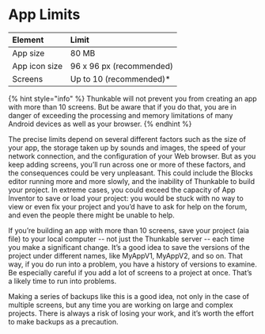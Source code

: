 # App Limits

| Element | Limit |
| :--- | :--- |
| App size | 80 MB |
| App icon size | 96 x 96 px \(recommended\) |
| Screens | Up to 10 \(recommended\)\* |

{% hint style="info" %}
Thunkable will not prevent you from creating an app with more than 10 screens. But be aware that if you do that, you are in danger of exceeding the processing and memory limitations of many Android devices as well as your browser. 
{% endhint %}

The precise limits depend on several different factors such as the size of your app, the storage taken up by sounds and images, the speed of your network connection, and the configuration of your Web browser. But as you keep adding screens, you’ll run across one or more of these factors, and the consequences could be very unpleasant. This could include the Blocks editor running more and more slowly, and the inability of Thunkable to build your project. In extreme cases, you could exceed the capacity of App Inventor to save or load your project: you would be stuck with no way to view or even fix your project and you’d have to ask for help on the forum, and even the people there might be unable to help.

If you’re building an app with more than 10 screens, save your project \(aia file\) to your local computer -- not just the Thunkable server -- each time you make a significant change. It’s a good idea to save the versions of the project under different names, like MyAppV1, MyAppV2, and so on. That way, if you do run into a problem, you have a history of versions to examine. Be especially careful if you add a lot of screens to a project at once. That’s a likely time to run into problems.

Making a series of backups like this is a good idea, not only in the case of multiple screens, but any time you are working on large and complex projects. There is always a risk of losing your work, and it’s worth the effort to make backups as a precaution.

